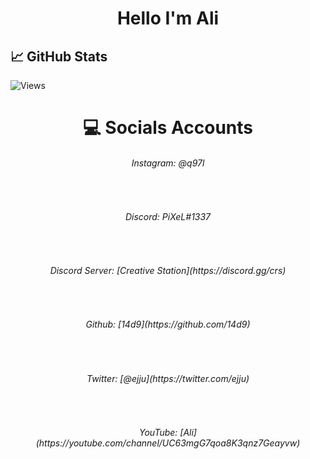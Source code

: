 <h1 align="center">Hello I'm Ali </h1>

## &#x1f4c8; GitHub Stats

![Views](https://gpvc.arturio.dev/14d9) 

<h1 align="center">&#x1F4BB; Socials Accounts </h1>

<h6 align="center">Instagram: @q97l</h6>
<br>
<h6 align="center">Discord: PiXeL#1337</h6>
<br>
<h6 align="center">Discord Server: [Creative Station](https://discord.gg/crs)</h6>
<br>
<h6 align="center">Github: [14d9](https://github.com/14d9)</h6>
<br>
<h6 align="center">Twitter: [@ejju](https://twitter.com/ejju)</h6>
<br>
<h6 align="center">YouTube: [Ali](https://youtube.com/channel/UC63mgG7qoa8K3qnz7Geayvw)</h6>
